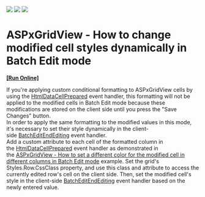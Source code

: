 <!-- default badges list -->
![](https://img.shields.io/endpoint?url=https://codecentral.devexpress.com/api/v1/VersionRange/128533526/17.2.10%2B)
[![](https://img.shields.io/badge/Open_in_DevExpress_Support_Center-FF7200?style=flat-square&logo=DevExpress&logoColor=white)](https://supportcenter.devexpress.com/ticket/details/T466715)
[![](https://img.shields.io/badge/📖_How_to_use_DevExpress_Examples-e9f6fc?style=flat-square)](https://docs.devexpress.com/GeneralInformation/403183)
<!-- default badges end -->
# ASPxGridView - How to change modified cell styles dynamically in Batch Edit mode
<!-- run online -->
**[[Run Online]](https://codecentral.devexpress.com/t466715/)**
<!-- run online end -->


<p>If you're applying custom conditional formatting to ASPxGridView cells by using the <a href="https://documentation.devexpress.com/#aspnet/DevExpressWebASPxGridView_HtmlDataCellPreparedtopic">HtmlDataCellPrepared</a> event handler, this formatting will not be applied to the modified cells in Batch Edit mode because these modifications are stored on the client side until you press the "Save Changes" button. <br>In order to apply the same formatting to the modified values in this mode, it's necessary to set their style dynamically in the client-side <a href="https://documentation.devexpress.com/#AspNet/DevExpressWebScriptsASPxClientGridView_BatchEditEndEditingtopic">BatchEditEndEditing</a> event handler.<br>Add a custom attribute to each cell of the formatted column in the <a href="https://documentation.devexpress.com/#aspnet/DevExpressWebASPxGridView_HtmlDataCellPreparedtopic">HtmlDataCellPrepared</a> event handler as demonstrated in the <a href="https://www.devexpress.com/Support/Center/p/E5140">ASPxGridView - How to set a different color for the modified cell in different columns in Batch Edit mode</a> example. Set the grid's Styles.Row.CssClass property, and use this class and attribute to access the currently edited row's cell on the client side. Then, set the modified cell's style in the client-side <a href="https://documentation.devexpress.com/#AspNet/DevExpressWebScriptsASPxClientGridView_BatchEditEndEditingtopic">BatchEditEndEditing</a> event handler based on the newly entered value.</p>

<br/>


